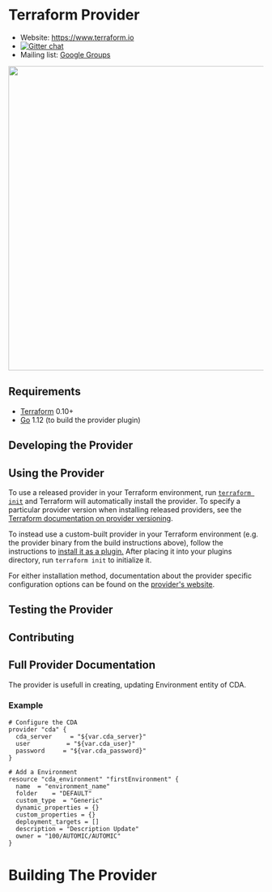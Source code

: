 Terraform Provider
==================

- Website: https://www.terraform.io
- [![Gitter chat](https://badges.gitter.im/hashicorp-terraform/Lobby.png)](https://gitter.im/hashicorp-terraform/Lobby)
- Mailing list: [Google Groups](http://groups.google.com/group/terraform-tool)

<img src="https://cdn.rawgit.com/hashicorp/terraform-website/master/content/source/assets/images/logo-hashicorp.svg" width="600px">

Requirements
------------

- [Terraform](https://www.terraform.io/downloads.html) 0.10+
- [Go](https://golang.org/doc/install) 1.12 (to build the provider plugin)

Developing the Provider
---------------------

Using the Provider
----------------------

To use a released provider in your Terraform environment, run [`terraform init`](https://www.terraform.io/docs/commands/init.html) and Terraform will automatically install the provider. To specify a particular provider version when installing released providers, see the [Terraform documentation on provider versioning](https://www.terraform.io/docs/configuration/providers.html#version-provider-versions).

To instead use a custom-built provider in your Terraform environment (e.g. the provider binary from the build instructions above), follow the instructions to [install it as a plugin.](https://www.terraform.io/docs/plugins/basics.html#installing-a-plugin) After placing it into your plugins directory,  run `terraform init` to initialize it.

For either installation method, documentation about the provider specific configuration options can be found on the [provider's website](https://www.terraform.io/docs/providers/aws/index.html).

Testing the Provider
---------------------------

Contributing
---------------------------

## Full Provider Documentation

The provider is usefull in creating, updating Environment entity of CDA.

### Example
```hcl
# Configure the CDA
provider "cda" {
  cda_server     = "${var.cda_server}"
  user          = "${var.cda_user}"
  password     = "${var.cda_password}"  
}

# Add a Environment
resource "cda_environment" "firstEnvironment" {
  name  = "environment_name"
  folder    = "DEFAULT"
  custom_type  = "Generic"
  dynamic_properties = {}
  custom_properties = {}
  deployment_targets = []
  description = "Description Update"
  owner = "100/AUTOMIC/AUTOMIC"  
}
```

# Building The Provider
